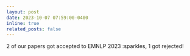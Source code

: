 ```yaml
---
layout: post
date: 2023-10-07 07:59:00-0400
inline: true
related_posts: false
---
```


2 of our papers got accepted to EMNLP 2023 :sparkles, 1 got rejected!
